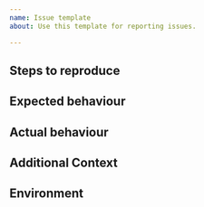 ```yaml
---
name: Issue template  
about: Use this template for reporting issues.

---
```

## Steps to reproduce

## Expected behaviour

## Actual behaviour

## Additional Context

## Environment

